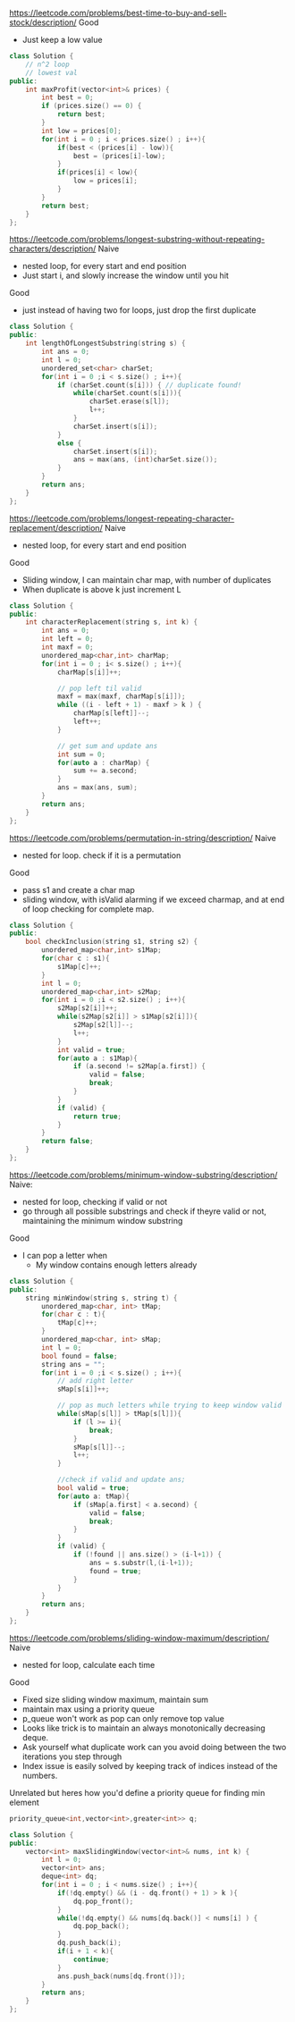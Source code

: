 https://leetcode.com/problems/best-time-to-buy-and-sell-stock/description/
Good
- Just keep a low value

```cpp
class Solution {
    // n^2 loop
    // lowest val
public:
    int maxProfit(vector<int>& prices) {
        int best = 0;
        if (prices.size() == 0) {
            return best;
        }
        int low = prices[0];
        for(int i = 0 ; i < prices.size() ; i++){
            if(best < (prices[i] - low)){
                best = (prices[i]-low);
            }
            if(prices[i] < low){
                low = prices[i];
            }
        }
        return best;
    }
};
```


https://leetcode.com/problems/longest-substring-without-repeating-characters/description/
Naive
- nested loop, for every start and end position 
- Just start i, and slowly increase the window until you hit 

Good 
- just instead of having two for loops, just drop the first duplicate


```cpp
class Solution {
public:
    int lengthOfLongestSubstring(string s) {
        int ans = 0;
        int l = 0;
        unordered_set<char> charSet;
        for(int i = 0 ;i < s.size() ; i++){
            if (charSet.count(s[i])) { // duplicate found!
                while(charSet.count(s[i])){
                    charSet.erase(s[l]);
                    l++;
                }
                charSet.insert(s[i]);
            }
            else {
                charSet.insert(s[i]);
                ans = max(ans, (int)charSet.size());
            }
        }
        return ans;
    }
};
```

https://leetcode.com/problems/longest-repeating-character-replacement/description/
Naive
- nested loop, for every start and end position

Good
- Sliding window, I can maintain char map, with number of duplicates
- When duplicate is above k just increment L


```cpp
class Solution {
public:
    int characterReplacement(string s, int k) {
        int ans = 0;
        int left = 0;
        int maxf = 0;
        unordered_map<char,int> charMap;
        for(int i = 0 ; i< s.size() ; i++){
            charMap[s[i]]++;

            // pop left til valid
            maxf = max(maxf, charMap[s[i]]);
            while ((i - left + 1) - maxf > k ) {
                charMap[s[left]]--;
                left++;
            }

            // get sum and update ans
            int sum = 0;
            for(auto a : charMap) {
                sum += a.second;
            }
            ans = max(ans, sum);
        }
        return ans;
    }
};
```

https://leetcode.com/problems/permutation-in-string/description/
Naive
- nested for loop. check if it is a permutation

Good
- pass s1 and create a char map
- sliding window, with isValid alarming if we exceed charmap, and at end of loop checking for complete map.

```cpp
class Solution {
public:
    bool checkInclusion(string s1, string s2) {
        unordered_map<char,int> s1Map;
        for(char c : s1){
            s1Map[c]++;
        }
        int l = 0;
        unordered_map<char,int> s2Map;
        for(int i = 0 ;i < s2.size() ; i++){
            s2Map[s2[i]]++;
            while(s2Map[s2[i]] > s1Map[s2[i]]){
                s2Map[s2[l]]--;
                l++;
            }
            int valid = true;
            for(auto a : s1Map){
                if (a.second != s2Map[a.first]) {
                    valid = false;
                    break;
                }
            }
            if (valid) {
                return true;
            }
        }
        return false;
    }
};
```

https://leetcode.com/problems/minimum-window-substring/description/
Naive: 
- nested for loop, checking if valid or not
- go through all possible substrings and check if theyre valid or not, maintaining the minimum window substring

Good
- I can pop a letter when
	- My window contains enough letters already

```cpp
class Solution {
public:
    string minWindow(string s, string t) {
        unordered_map<char, int> tMap;
        for(char c : t){
            tMap[c]++;
        }
        unordered_map<char, int> sMap;
        int l = 0;
        bool found = false;
        string ans = "";
        for(int i = 0 ;i < s.size() ; i++){
            // add right letter
            sMap[s[i]]++;

            // pop as much letters while trying to keep window valid
            while(sMap[s[l]] > tMap[s[l]]){
                if (l >= i){
                    break;
                }
                sMap[s[l]]--;
                l++;
            }

            //check if valid and update ans;
            bool valid = true;
            for(auto a: tMap){
                if (sMap[a.first] < a.second) {
                    valid = false;
                    break;
                }
            }
            if (valid) {
                if (!found || ans.size() > (i-l+1)) {
                    ans = s.substr(l,(i-l+1));
                    found = true;
                }
            }
        }
        return ans;
    }
};
```

https://leetcode.com/problems/sliding-window-maximum/description/
Naive
- nested for loop, calculate each time

Good
- Fixed size sliding window maximum, maintain sum
- maintain max using a priority queue
- p_queue won't work as pop can only remove top value
- Looks like trick is to maintain an always monotonically decreasing deque.
- Ask yourself what duplicate work can you avoid doing between the two iterations you step through
- Index issue is easily solved by keeping track of indices instead of the numbers.

Unrelated but heres how you'd define a priority queue for finding min element
```cpp
priority_queue<int,vector<int>,greater<int>> q;
```

```cpp
class Solution {
public:
    vector<int> maxSlidingWindow(vector<int>& nums, int k) {
        int l = 0;
        vector<int> ans;
        deque<int> dq;
        for(int i = 0 ; i < nums.size() ; i++){
            if(!dq.empty() && (i - dq.front() + 1) > k ){
                dq.pop_front();
            }
            while(!dq.empty() && nums[dq.back()] < nums[i] ) {
                dq.pop_back();
            }
            dq.push_back(i);
            if(i + 1 < k){
                continue;
            }
            ans.push_back(nums[dq.front()]);
        }
        return ans;
    }
};
```